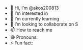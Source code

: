 - 👋 Hi, I’m @akos200813
- 👀 I’m interested in 
- 🌱 I’m currently learning 
- 💞️ I’m looking to collaborate on S
- 📫 How to reach me 
- 😄 Pronouns:
- ⚡ Fun fact:

<!---
akos200813/akos200813 is a ✨ special ✨ repository because its `README.md` (this file) appears on your GitHub profile.
You can click the Preview link to take a look at your changes.
--->
